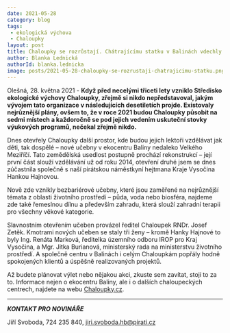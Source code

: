 ```yaml
---
date: 2021-05-28
category: blog
tags:
 - ekologická výchova
 - Chaloupky
layout: post
title: Chaloupky se rozrůstají. Chátrajícímu statku v Balinách vdechly nový život
author: Blanka Lednická
authorId: blanka.lednicka
image: posts/2021-05-28-chaloupky-se-rozrustaji-chatrajicimu-statku.png
---
```


Olešná, 28. května 2021 - **Když před necelými třiceti lety vzniklo Středisko ekologické výchovy Chaloupky, zřejmě si nikdo nepředstavoval, jakým vývojem tato organizace v následujících desetiletích projde. Existovaly nejrůznější plány, ovšem to, že v roce 2021 budou Chaloupky působit na sedmi místech a každoročně se pod jejich vedením uskuteční stovky výukových programů, nečekal zřejmě nikdo.**

Dnes otevřely Chaloupky další prostor, kde budou jejich lektoři vzdělávat jak děti, tak dospělé – nové učebny v ekocentru Baliny nedaleko Velkého Meziříčí. Tato zemědělská usedlost postupně prochází rekonstrukcí – její první část slouží vzdělávání už od roku 2014, otevření druhé jsem se dnes zúčastnila společně s naší pirátskou náměstkyní hejtmana Kraje Vysočina Hankou Hajnovou.

Nově zde vznikly bezbariérové učebny, které jsou zaměřené na nejrůznější témata z oblasti životního prostředí – půda, voda nebo biosféra, najdeme zde také řemeslnou dílnu a především zahradu, která slouží zahradní terapii pro všechny věkové kategorie.

Slavnostním otevřením učeben provázel ředitel Chaloupek RNDr. Josef Zetěk. Kmotrami nových učeben se staly tři ženy – kromě Hanky Hajnové to byly Ing. Renáta Marková, ředitelka územního odboru IROP pro Kraj Vysočina, a Mgr. Jitka Burianová, ministerský rada na ministerstvu životního prostředí. A společně centru v Balinách i celým Chaloupkám popřály hodně spokojených klientů a úspěšně realizovaných projektů.

Až budete plánovat výlet nebo nějakou akci, zkuste sem zavítat, stojí to za to. Informace nejen o ekocentru Baliny, ale i o dalších chaloupeckých centrech, najdete na webu [Chaloupky.cz](https://www.chaloupky.cz/).

---

***KONTAKT PRO NOVINÁŘE*** 

Jiří Svoboda, 724 235 840, <jiri.svoboda.hb@pirati.cz>
